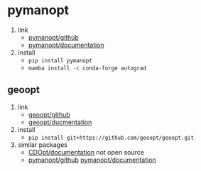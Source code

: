 # pymanopt

1. link
   * [pymanopt/github](https://github.com/pymanopt/pymanopt)
   * [pymanopt/documentation](https://pymanopt.org/)
2. install
   * `pip install pymanopt`
   * `mamba install -c conda-forge autograd`

## geoopt

1. link
   * [geoopt/github](https://github.com/geoopt/geoopt)
   * [geoopt/ducmentation](https://geoopt.readthedocs.io/)
2. install
   * `pip install git+https://github.com/geoopt/geoopt.git`
3. similar packages
   * [CDOpt/documentation](https://cdopt.github.io/md_files/intro.html) not open source
   * [pymanopt/github](https://github.com/pymanopt/pymanopt) [pymanopt/documentation](https://pymanopt.org/)
